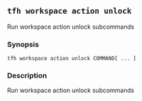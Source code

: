 ## `tfh workspace action unlock`

Run workspace action unlock subcommands

### Synopsis

    tfh workspace action unlock COMMAND[ ... ]

### Description

Run workspace action unlock subcommands

